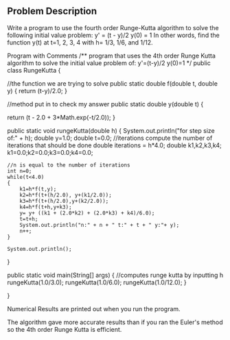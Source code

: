 Problem Description
-------------------
Write a program to use the fourth order Runge-Kutta algorithm to solve the following initial value problem:
y' = (t - y)/2 y(0) = 1 In other words, find the function y(t) at t=1, 2, 3, 4 with h= 1/3, 1/6, and 1/12.

Program with Comments /** program that uses the 4th order Runge Kutta algorithm to solve the initial value problem of:
y'=(t-y)/2 y(0)=1
*/ public class RungeKutta {

//the function we are trying to solve public static double f(double t, double y)
{ return (t-y)/2.0; }

//method put in to check my answer public static double y(double t)
{

return (t - 2.0 + 3*Math.exp(-t/2.0)); }

public static void rungeKutta(double h)
{ System.out.println("for step size of:" + h); double y=1.0; double t=0.0; //iterations compute the number of iterations
that should be done double iterations = h*4.0; double k1,k2,k3,k4; k1=0.0;k2=0.0;k3=0.0;k4=0.0;

    //n is equal to the number of iterations
    int n=0;
    while(t<4.0)
	{
	    k1=h*f(t,y);
	    k2=h*f(t+(h/2.0), y+(k1/2.0));
	    k3=h*f(t+(h/2.0),y+(k2/2.0));
	    k4=h*f(t+h,y+k3);
	    y= y+ ((k1 + (2.0*k2) + (2.0*k3) + k4)/6.0);
	    t=t+h;
	    System.out.println("n:" + n + " t:" + t + " y:"+ y);
	    n++;
	}

    System.out.println();

}

public static void main(String[] args)
{ //computes runge kutta by inputting h rungeKutta(1.0/3.0); rungeKutta(1.0/6.0); rungeKutta(1.0/12.0); }

}

Numerical Results are printed out when you run the program.

The algorithm gave more accurate results than if you ran the Euler's method so the 4th order Runge Kutta is efficient.